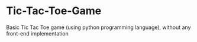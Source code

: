 # Tic-Tac-Toe-Game
Basic Tic Tac Toe game (using python programming language), without any front-end implementation
